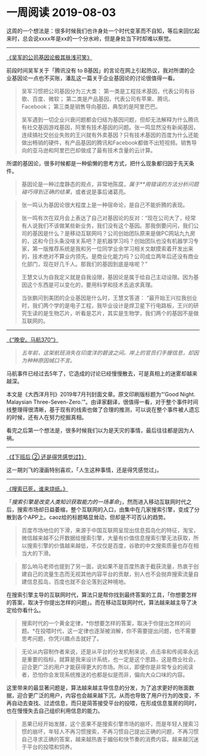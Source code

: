 # 一周阅读 2019-08-03

这周的一个想法是：很多时候我们也许身处一个时代变革而不自知，等后来回忆起来时，总会说xxxx年是xx的一个分水岭，但是身处当下时却难以察觉。

---

[《吴军的公司基因论极其肤浅可笑》](https://mp.weixin.qq.com/s?__biz=MjM5MDczODM3Mw==&mid=2653029193&idx=1&sn=fef3ca6ea6faf257870fbd71d619c0d1&chksm=bd9691e38ae118f5a02b99fceb6ab2b1fbfa66ec5196198735661aa7c563639bad8128fb8d3b&mpshare=1&scene=1&srcid=0723r4v1cXnfUaqMPA7yNNUw&sharer_sharetime=1563888431118&sharer_shareid=20665e28ecdfde2c4411c1704601d72b%23rd)

前段时间吴军关于「腾讯没有 to B基因」的言论在网上引起热议，我对所谓的企业基因论一点也不买账，潘乱这一篇关于企业基因论的讨论很值得一看。

> 吴军习惯把公司基因分为三大类：
> 第一类是工程技术基因，代表公司有谷歌、百度、微软；
> 第二类是产品基因，代表公司有苹果、腾讯、Facebook；
> 第三类是销售导向基因，典型的是阿里巴巴。
> 
> 吴军遇到一切企业兴衰问题都会归结为基因问题，但却无法解释为什么腾讯有社交基因游戏基因，阿里有技术基因的问题。张一鸣显然没有新闻基因，连续搞社交创业失败的王兴就有外卖基因？只有技术基因的百度为什么还能做出畅销的硬件，有产品基因的腾讯和Facebook都做不出短视频。销售导向的亚马逊和阿里巴巴却做成了最有技术含量的云计算。

所谓的基因论，很多时候都是一种偷懒的思考方式，把什么现象都归因于先天条件。

> 基因论是一种过度静态的观点，非常地陈腐，*属于**用错误的方法分析问题碰巧得到正确的结果*，或者说是事后诸葛亮。

> 张一鸣认为基因论很大程度上是一种宿命论，是自己不能折腾的表现。
> 
> 张一鸣有次在双月会上表达了自己对基因论的反对：“现在公司大了，经常有人说我们不该做某些新业务，我们没有这个基因。那我倒要问问，我们公司的基因是什么？是移动互联网吗？公司创始团队原来是做PC网站九九房的，这和今日头条没啥关系吧？是机器学习吗？创始团队也没有机器学习专家，第一版推荐系统是我和另一位同学业余学习相关文献摸索着开发出来的，技术绝对不算业内领先。是商业化能力吗？公司成立两年后还没有商业化部门，现在好几千人。那我们的基因到底是啥呢？”
> 
> 王慧文认为自我定义就是自我设限，基因论是属于给自己主动设限。因为基因这个东西是可以变化的，要用科学和技术去追求真理。
> 
> 当张鹏问到美团的企业基因是什么时，王慧文答道： “最开始王兴拉我创业时，我们两个学的是电子工程，我毕业设计是焊卫星下行电路板，王兴的研究生读的是生物芯片，听看是芯片，其实是生物学，我们两个的基因不是做互联网的。

---

[《“晚安。马航370”》](https://mp.weixin.qq.com/s?__biz=MzU5ODM5NDEwMw==&mid=2247483859&idx=1&sn=dae1093f8f0f754e42a094273cb86361&chksm=fe45944bc9321d5dff806e52ca520c9822eea936c926215a4767368c129ec00bc9a617247eee&mpshare=1&scene=1&srcid=&sharer_sharetime=1564671067193&sharer_shareid=20665e28ecdfde2c4411c1704601d72b%23rd)

> *五年前，这架航班消失在印度洋的碧波之间。岸上的官员们手握信息，却因为种种原因缄口不言。*

马航事件已经过去5年了，它造成的讨论已经慢慢散去，可是真相上的迷雾却越来越深。

本文是《大西洋月刊》2019年7月刊封面文章。原文印刷版标题为“‘Good Night. Malaysian Three-Seven-Zero.’”。由译家翻译，很值得一看，对于整个事件时间线整理得很清晰，基于现有的线索也做了合理的推测，可以说在整个事件被人遗忘的时候，还有人在努力挖掘真相。

看完之后第一个想法是，很多时候我们以为是天灾的事情，最后往往都是因为人祸。

---

[《【下班后 ② 还是得凭感觉过】》](https://mp.weixin.qq.com/s?__biz=MjM5NDkyNTUzOA==&mid=2657923099&idx=1&sn=91fd8ff3b8c5773b85ae36e6b185027a&chksm=bd184e968a6fc780307ca4a56f3c62ddf359c6aa00cbac41d0bb80a1d3f5ecf05776234dce3e&mpshare=1&scene=1&srcid=0731MxNjt3l7KhhkFqezEnn3&sharer_sharetime=1564551769560&sharer_shareid=20665e28ecdfde2c4411c1704601d72b%23rd)

这一期刘飞的漫画特别喜欢，「人生这种事情，还是得凭感觉过」。

---

[《搜索已死，谁来烧纸。》](https://mp.weixin.qq.com/s?__biz=MzI0MjA1Mjg2Ng==&mid=2649868638&idx=1&sn=2d125f3868335a513fab4faad19fdb30&chksm=f1075333c670da252158fe8d326072fa58748ea4b5ffac477a544e5d17c99151c43496f827ce&mpshare=1&scene=1&srcid=&sharer_sharetime=1564450572122&sharer_shareid=20665e28ecdfde2c4411c1704601d72b%23rd)

「*搜索引擎是改变人类知识获取能力的一场革命*」，然而进入移动互联网时代之后，搜索市场却日益萎缩，整个互联网的入口，由集中在几家搜索引擎，变成了分散到各个APP上。caoz给的标题略显耸动，但却是不可否认的趋势。

> 百度市场地位的下滑，来源于中国互联网呈现出信息孤岛化的特征，淘宝，微信越来越不公开数据给搜索引擎，大量有价值信息搜索引擎无法获取，所以搜索引擎的价值越来越低，不仅仅是百度，谷歌的中文搜索质量也存在相当大的下滑。

> 那么响马老师也提到了另一面，说如果不是百度热衷于截获流量，热衷于创建自己的流量生态而无视其他内容平台的贡献，别人也不会抛弃搜索流量自建信息孤岛，百度也就不会沦落到这种境地。

在搜索引擎主导的互联网时代，算法只是帮你找到最终答案的工具，「你想要怎样的答案，取决于你提出怎样的问题」。而在移动互联网时代，算法越来越主导了决定给你看什么。

> 搜索时代的一个黄金定律，*你想要怎样的答案，取决于你提出怎样的问题。*在投喂时代，这一定律也逐渐被消解，你不需要提出问题，也不需要思考问题，你凭兴趣点击就好了。

> 无论从内容制作者来说，还是从平台的分发机制来说，点击率和传阅率永远是重要的指标，就算是我来设计系统，也一定是这个思路，这是商业社会，迎合更广泛的用户才能获得更大的市场。所以，即便你是非常专业的阅读者，恐怕你会发现系统推送的也都是似是而非，偏向大众口味的内容。

这里带来的最显著问题是，算法越来越主导信息的分发，为了追求更好的账面数据，迎合更广泛的用户，内容也会越来越下沉，从而也导致了用户行为的改变，不再自动去查找、过滤信息，而只是简答接受平台的投喂，在形成信息茧房的同时，也在慢慢失去自己组织利用信息的能力。

> 恶果已经开始发酵，这个恶果不是搜索引擎市场的崩坏，而是年轻人搜索习惯的崩坏，年轻人不再习惯搜索，不再习惯自己提出正确的问题，不再习惯自己寻求正确的答案，越来越热衷于媚俗和快节奏的消费内容。越来越沉迷于平台的投喂和饲养。